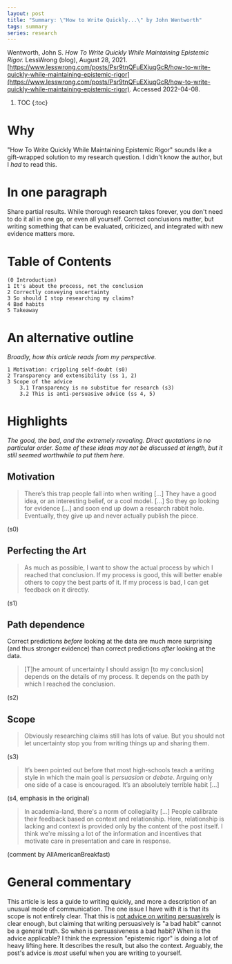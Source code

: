```yaml
---
layout: post
title: "Summary: \"How to Write Quickly...\" by John Wentworth"
tags: summary
series: research
---
```

Wentworth, John S. *How To Write Quickly While Maintaining Epistemic Rigor.* LessWrong (blog), August 28, 2021. [https://www.lesswrong.com/posts/Psr9tnQFuEXiuqGcR/how-to-write-quickly-while-maintaining-epistemic-rigor](https://www.lesswrong.com/posts/Psr9tnQFuEXiuqGcR/how-to-write-quickly-while-maintaining-epistemic-rigor). Accessed 2022-04-08.

1. TOC
{:toc}

# Why
"How To Write Quickly While Maintaining Epistemic Rigor" sounds like a gift-wrapped solution to my research question. I didn't know the author, but I *had* to read this.

# In one paragraph
Share partial results. While thorough research takes forever, you don't need to do it all in one go, or even all yourself. Correct conclusions matter, but writing something that can be evaluated, criticized, and integrated with new evidence matters more.

# Table of Contents
```
(0 Introduction)
1 It's about the process, not the conclusion
2 Correctly conveying uncertainty
3 So should I stop researching my claims?
4 Bad habits
5 Takeaway
```

# An alternative outline
*Broadly, how this article reads from my perspective.*

```
1 Motivation: crippling self-doubt (s0)
2 Transparency and extensibility (ss 1, 2)
3 Scope of the advice
    3.1 Transparency is no substitue for research (s3)
    3.2 This is anti-persuasive advice (ss 4, 5)
```

# Highlights
*The good, the bad, and the extremely revealing. Direct quotations in no particular order. Some of these ideas may not be discussed at length, but it still seemed worthwhile to put them here.*

## Motivation
> There’s this trap people fall into when writing [...] They have a good idea, or an interesting belief, or a cool model. [...] So they go looking for evidence [...] and soon end up down a research rabbit hole. Eventually, they give up and never actually publish the piece.

(s0)

## Perfecting the Art
> As much as possible, I want to show the actual process by which I reached that conclusion. If my process is good, this will better enable others to copy the best parts of it. If my process is bad, I can get feedback on it directly.

(s1)

## Path dependence
Correct predictions *before* looking at the data are much more surprising (and thus stronger evidence) than correct predictions *after* looking at the data.

> [T]he amount of uncertainty I should assign [to my conclusion] depends on the details of my process. It depends on the path by which I reached the conclusion.

(s2)

## Scope
> Obviously researching claims still has lots of value. But you should not let uncertainty stop you from writing things up and sharing them.

(s3)

> It’s been pointed out before that most high-schools teach a writing style in which the main goal is *persuasion* or *debate*. Arguing only one side of a case is encouraged. It’s an absolutely terrible habit [...]

(s4, emphasis in the original)

> In academia-land, there's a norm of collegiality [...] People calibrate their feedback based on context and relationship. Here, relationship is lacking and context is provided only by the content of the post itself. I think we're missing a lot of the information and incentives that motivate care in presentation and care in response.

(comment by AllAmericanBreakfast)

# General commentary
This article is less a guide to writing quickly, and more a description of an unusual mode of communication. The one issue I have with it is that its scope is not entirely clear. That this is [not advice on writing persuasively](#scope) is clear enough, but claiming that writing persuasively is "a bad habit" cannot be a general truth. So when is persuasiveness a bad habit? When is the advice applicable? I think the expression "epistemic rigor" is doing a lot of heavy lifting here. It describes the result, but also the context. Arguably, the post's advice is *most* useful when you are writing to yourself.

